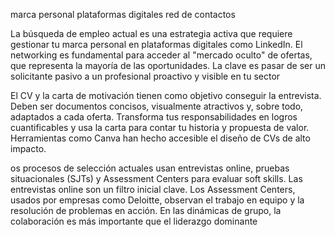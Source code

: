 marca personal
plataformas digitales
red de contactos






La búsqueda de empleo actual es una estrategia activa que requiere gestionar tu
marca personal en plataformas digitales como LinkedIn. El networking es
fundamental para acceder al "mercado oculto" de ofertas, que representa la mayoría
de las oportunidades. La clave es pasar de ser un solicitante pasivo a un profesional
proactivo y visible en tu sector


El CV y la carta de motivación tienen como objetivo conseguir la entrevista. Deben ser
documentos concisos, visualmente atractivos y, sobre todo, adaptados a cada oferta.
Transforma tus responsabilidades en logros cuantificables y usa la carta para contar
tu historia y propuesta de valor. Herramientas como Canva han hecho accesible el
diseño de CVs de alto impacto.


os procesos de selección actuales usan entrevistas online, pruebas situacionales
(SJTs) y Assessment Centers para evaluar
soft skills. Las entrevistas online son un filtro
inicial clave. Los Assessment Centers, usados por empresas como Deloitte, observan
el trabajo en equipo y la resolución de problemas en acción. En las dinámicas de
grupo, la colaboración es más importante que el liderazgo dominante

